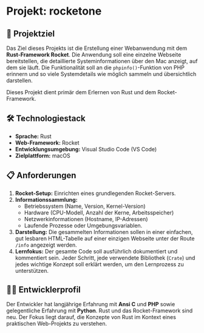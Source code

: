 # Projekt: rocketone

## 🎯 Projektziel

Das Ziel dieses Projekts ist die Erstellung einer Webanwendung mit dem **Rust-Framework Rocket**. Die Anwendung soll eine einzelne Webseite bereitstellen, die detaillierte Systeminformationen über den Mac anzeigt, auf dem sie läuft. Die Funktionalität soll an die `phpinfo()`-Funktion von PHP erinnern und so viele Systemdetails wie möglich sammeln und übersichtlich darstellen.

Dieses Projekt dient primär dem Erlernen von Rust und dem Rocket-Framework.

## 🛠️ Technologiestack

* **Sprache:** Rust
* **Web-Framework:** Rocket
* **Entwicklungsumgebung:** Visual Studio Code (VS Code)
* **Zielplattform:** macOS

## 📋 Anforderungen

1.  **Rocket-Setup:** Einrichten eines grundlegenden Rocket-Servers.
2.  **Informationssammlung:**
    * Betriebssystem (Name, Version, Kernel-Version)
    * Hardware (CPU-Modell, Anzahl der Kerne, Arbeitsspeicher)
    * Netzwerkinformationen (Hostname, IP-Adressen)
    * Laufende Prozesse oder Umgebungsvariablen.
3.  **Darstellung:** Die gesammelten Informationen sollen in einer einfachen, gut lesbaren HTML-Tabelle auf einer einzigen Webseite unter der Route `/info` angezeigt werden.
4.  **Lernfokus:** Der gesamte Code soll ausführlich dokumentiert und kommentiert sein. Jeder Schritt, jede verwendete Bibliothek (`Crate`) und jedes wichtige Konzept soll erklärt werden, um den Lernprozess zu unterstützen.

## 🧑‍💻 Entwicklerprofil

Der Entwickler hat langjährige Erfahrung mit **Ansi C** und **PHP** sowie gelegentliche Erfahrung mit **Python**. Rust und das Rocket-Framework sind neu. Der Fokus liegt darauf, die Konzepte von Rust im Kontext eines praktischen Web-Projekts zu verstehen.